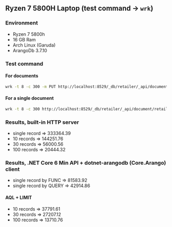 ## Ryzen 7 5800H Laptop (test command -> `wrk`)

### Environment

* Ryzen 7 5800h
* 16 GB Ram
* Arch Linux (Garuda)
* ArangoDb 3.7.10

### Test command

#### For <x> documents

```bash
wrk -t 8 -c 300 -m PUT http://localhost:8529/_db/retailer/_api/document/retailers?onlyget=true -s query_retailers_wrk.lua
```

#### For a single document

```bash
wrk -t 8 -c 300 http://localhost:8529/_db/retailer/_api/document/retailers/455
```

### Results, built-in HTTP server

* single record => 333364.39
*  10 records => 144251.76
*  30 records => 56000.56
* 100 records => 20444.32

### Results, .NET Core 6 Min API + dotnet-arangodb (Core.Arango) client

* single record by FUNC => 81583.92
* single record by QUERY => 42914.86

#### AQL + LIMIT

*  10 records => 37791.61
*  30 records => 27207.12
* 100 records => 13710.76
